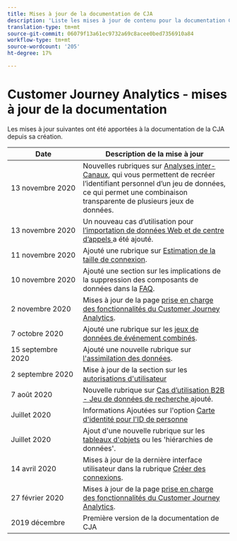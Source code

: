 ```yaml
---
title: Mises à jour de la documentation de CJA
description: 'Liste les mises à jour de contenu pour la documentation Customer Journey Analytics définie depuis décembre 2019. '
translation-type: tm+mt
source-git-commit: 06079f13a61ec9732a69c8acee0bed7356910a84
workflow-type: tm+mt
source-wordcount: '205'
ht-degree: 17%

---
```



# Customer Journey Analytics - mises à jour de la documentation

Les mises à jour suivantes ont été apportées à la documentation de la CJA depuis sa création.

| Date | Description de la mise à jour |
| --- | --- |
| 13 novembre 2020 | Nouvelles rubriques sur [Analyses inter-Canaux](/help/connections/cca/overview.md), qui vous permettent de recréer l’identifiant personnel d’un jeu de données, ce qui permet une combinaison transparente de plusieurs jeux de données. |
| 13 novembre 2020 | Un nouveau cas d’utilisation pour [l’importation de données Web et de centre d’appels ](/help/use-cases/call-center.md) a été ajouté. |
| 11 novembre 2020 | Ajouté une rubrique sur [Estimation de la taille de connexion](/help/connections/estimate-connection-size.md). |
| 10 novembre 2020 | Ajouté une section sur les implications de la suppression des composants de données dans la [FAQ](/help/getting-started/cja-faq.md). |
| 2 novembre 2020 | Mises à jour de la page [prise en charge des fonctionnalités du Customer Journey Analytics](/help/getting-started/cja-aa.md). |
| 7 octobre 2020 | Ajouté une rubrique sur les [jeux de données de événement combinés](/help/connections/combined-dataset.md). |
| 15 septembre 2020 | Ajouté une nouvelle rubrique sur [l&#39;assimilation des données](/help/use-cases/data-ingestion.md). |
| 2 septembre 2020 | Mise à jour de la section sur les [autorisations d&#39;utilisateur](https://docs.adobe.com/content/help/fr-FR/analytics-platform/using/cja-overview/cja-overview.html#user-access-permissions) |
| 7 août 2020 | Nouvelle rubrique sur [Cas d’utilisation B2B - Jeu de données de recherche ](/help/use-cases/b2b.md) ajouté. |
| Juillet 2020 | Informations Ajoutées sur l&#39;option [Carte d&#39;identité pour l&#39;ID de personne](https://docs.adobe.com/content/help/fr-FR/analytics-platform/using/cja-connections/create-connection.html#use-identity-map-as-a-person-id) |
| Juillet 2020 | Ajout d&#39;une nouvelle rubrique sur les [tableaux d&#39;objets](/help/use-cases/object-arrays.md) ou les &#39;hiérarchies de données&#39;. |
| 14 avril 2020 | Mises à jour de la dernière interface utilisateur dans la rubrique [Créer des connexions](/help/connections/create-connection.md). |
| 27 février 2020 | Mises à jour de la page [prise en charge des fonctionnalités du Customer Journey Analytics](/help/getting-started/cja-aa.md). |
| 2019 décembre | Première version de la documentation de CJA |
